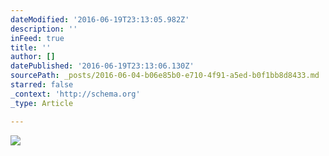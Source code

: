 ```yaml
---
dateModified: '2016-06-19T23:13:05.982Z'
description: ''
inFeed: true
title: ''
author: []
datePublished: '2016-06-19T23:13:06.130Z'
sourcePath: _posts/2016-06-04-b06e85b0-e710-4f91-a5ed-b0f1bb8d8433.md
starred: false
_context: 'http://schema.org'
_type: Article

---
```

![](https://the-grid-user-content.s3-us-west-2.amazonaws.com/609cc1fc-77aa-45ac-8401-abe0e515d22b.jpg)